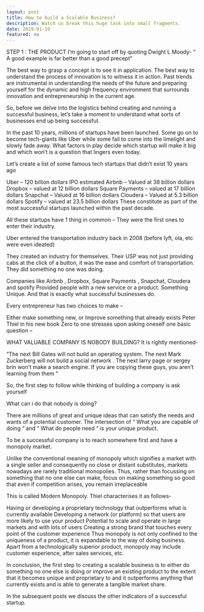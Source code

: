 ```yaml
---
layout: post
title: How to build a Scalable Business?
description: Watch us break this huge task into small fragments.
date: 2019-01-10
featured: no
---
```


STEP 1 : THE PRODUCT
I’m going to start off by quoting Dwight L Moody- “ A good example is far better than a good precept”

The best way to grasp a concept is to see it in application. The best way to understand the process of innovation is to witness it in action. Past trends are instrumental in understanding the needs of the future and preparing yourself for the dynamic and high frequency environment that surrounds innovation and entrepreneurship in the current age.

So, before we delve into the logistics behind creating and running a successful business, let’s take a moment to understand what sorts of businesses end up being successful.

In the past 10 years, millions of startups have been launched. Some go on to become tech-giants like Uber while some fail to come into the limelight and slowly fade away. What factors in play decide which startup will make it big and which won’t is a question that lingers even today.

Let’s create a list of some famous tech startups that didn’t exist 10 years ago 

Uber – 120 billion dollars IPO estimated
Airbnb –  Valued at 38 billion dollars
Dropbox  – valued at 12 billion dollars
Square Payments – valued at 17 billion dollars
Snapchat – Valued at 16 billion dollars
Cloudera – Valued at 5.3 billion dollars
Spotify – valued at 23.5 billion dollars
These constitute as part of the most successful startups launched within the past decade.

All these startups have 1 thing in common – They were the first ones to enter their industry.

Uber entered the transportation industry back in 2008 (before lyft, ola, etc were even ideated)

They created an industry for themselves. Their USP was not just providing cabs at the click of a button, it was the ease and comfort of transportation. They did something no one was doing.

Companies like Airbnb , Dropbox, Square Payments , Snapchat, Cloudera and spotify Provided people with a new service or a product. Something Unique. And that is exactly what successful businesses do.

Every entrepreneur has two choices to make –

Either make something new, or
Improve something that already exists
Peter Thiel in his new book Zero to one stresses upon asking oneself one basic question –

WHAT VALUABLE COMPANY IS NOBODY BUILDING?
It is rightly mentioned-

“The next Bill Gates will not build an operating system. The next Mark Zuckerberg will not build a social network . The next larry page or sergey brin won’t make a search engine. If you are copying these guys, you aren’t learning from them “

So, the first step to follow while thinking of building a company is ask yourself

What can i do that nobody is doing?

There are millions of great and unique ideas that can satisfy the needs and wants of a potential customer. The intersection of “ What you are capable of doing “ and “ What do people need “ is your unique product.

To be a successful company is to reach somewhere first and have a monopoly market.

Unlike the conventional meaning of monopoly which signifies a market with a single seller and consequently no close or distant substitutes, markets nowadays are rarely traditional monopolies. Thus, rather than focussing on something that no one else can make, focus on making something so good that even if competition arises, you remain irreplaceable

This is called Modern Monopoly. Thiel characterises it as follows-

Having or developing a proprietary technology that outperforms what is currently available
Developing a network (or platform) so that users are more likely to use your product
Potential to scale and operate in large markets and with lots of users
Creating a strong brand that touches every point of the customer experience
Thus monopoly is not only confined to the uniqueness of a product, it is expandable to the way of doing business. Apart from a technologically superior product, monopoly may include customer experience, after sales services, etc.

In conclusion, the first step to creating a scalable business is to either do something no one else is doing or improve an existing product to the extent that it becomes unique and proprietary to and it outperforms anything that currently exists and is able to generate a tangible market share.

In the subsequent posts we discuss the other indicators of a successful startup.